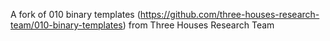 A fork of 010 binary templates (https://github.com/three-houses-research-team/010-binary-templates) from Three Houses Research Team

